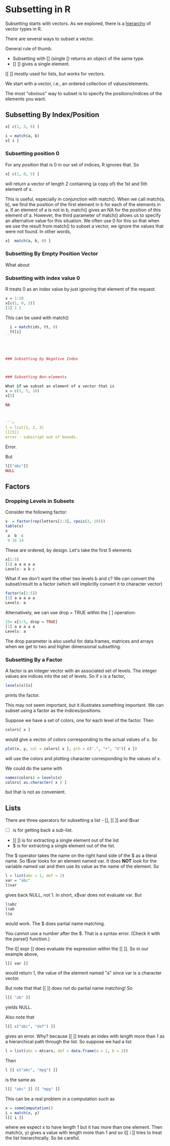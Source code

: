 # Subsetting in R

Subsetting starts with vectors.
As we explored, there is a [hierarchy](VectorHierarchy.html) of  vector types in R.

There are several ways to subset a vector.


General rule of thumb.
+ Subsetting with [] (single [) returns an object of the same type.
+ [[ ]] gives a single element.

[[ ]] mostly used for lists, but works for vectors.


We start with a vector, i.e., an ordered collection of values/elements.

The most "obvious" way to subset is to specify the positions/indices of the elements you want.



## Subsetting By Index/Position
```r
x[ c(1, 3, 6) ]
```

```r
i = match(a, b)
x[ i ] 
```

### Subsetting position 0
For any position that is 0 in our set of indices, R ignores that.
So 
```r
x[ c(1, 0, 5) ]
```
will return a vector of length 2 containing (a copy of) the 1st and 5th element of x.

This is useful, especially in conjunction with match().
When we call match(a, b), we find the position of the first element in b for each of the elements in
a.
If an element of a is not in b, match() gives an NA for the position of this element of a.
However, the third parameter of match() allows us to specify an alternative value for this
situation.
We often use 0 for this so that when we use the result from match() to subset a vector,
we ignore the values that were not found.
In other words,
```r
x[  match(a, b, 0) ]
```


### Subsetting By Empty Position Vector
What about 


### Subsetting with index value 0
R treats 0 as an index value by just ignoring that  element of the request.
```r
x = 1:10
x[c(1, 0, 2)]
[1] 1 2
```
This can be used with match()
```r
  i = match(ids, tt, 0)
  tt[i]
``




### Subsetting by Negative Index



### Subsetting Non-elements

What if we subset an element of a vector that is
x = c(1, 5, 10)
x[5]

NA



```r
l = list(1, 2, 3)
l[[5]]  
error - subscript out of bounds.
```
Error.

But
```r
l[["abc"]]
NULL
```






## Factors 
### Dropping Levels in Subsets

Consider the following factor:
```r
x  = factor(rep(letters[1:3], rpois(3, 10)))
table(x)
x
 a  b  c 
 9 16 14 
```
These are ordered, by design.
Let's take the first 5 elements
```r
x[1:5]
[1] a a a a a
Levels: a b c
```

What if we don't want the other two levels b and c?
We can convert the subset/result to a factor (which will implicitly convert it to character vector)
```r
factor(x[1:5])
[1] a a a a a
Levels: a
```
Alternatively, we can use drop = TRUE within the [ ] operation:
```r
15> x[1:5, drop = TRUE]
[1] a a a a a
Levels: a
```

The drop parameter is also useful for data.frames, matrices and arrays when we get to two and higher
dimensional subsetting.




### Subsetting By a Factor

A factor is an integer vector with an associated set of levels.
The integer values are indices into the set of levels.
So if x is a factor,
```r
levels(x)[x]
```
prints the factor.

This may not seem important, but it illustrates something important.
We can subset using a factor as the indices/positions.

Suppose we have a set of colors, one for each level of the factor.
Then
```r
colors[ x ]
```
would give a vector of colors corresponding to the actual values of x.
So 
```r
plot(x, y, col = colors[ x ], pch = c(".", "+", "O")[ x ])
```
will use the colors and plotting character corresponding to the values of x.


We could do the same with
```r
names(colors) = levels(x)
colors[ as.character( x ) ]
```
but that is not as convenient.




## Lists

There are three operators for subsetting a list - [], [[ ]] and l$var
+ [ ] is for getting back a sub-list.
+ [[ ]] is for extracting a single element out of the list
+ $ is for extracting a single element out of the list.


The $ operator takes the name on the right hand side of the $ as a literal name.
So l$var  looks for an element named  var.  It does **NOT** look for the variable named var and
then use its value as the name of the element.
So
```r
l = list(abc = 1, def = 2)
var = "abc"
l$var
```
gives back NULL, not 1.
In short, x$var  does not evaluate var.
But 
```r
l$abc
l$ab
l$a
```
would work.
The $ does partial name matching.

You cannot use a number after the $. That is a syntax error.
(Check it with the parse() function.)


The l[[ expr ]] does evaluate the expression within the [[ ]].
So in our example above,
```r
l[[ var ]] 
```
would return 1, the value of the element named "a" since var is a character vector.

But note that that [[ ]] does not do partial name matching!
So 
```r
l[[ "ab" ]]
```
yields NULL.


Also note that 
```r
l[[ c("abc", "def") ]]
```
gives an error.
Why?  because [[ ]] treats an index with length more than 1 as a hierarchical path through the list.
So suppose we had a list
```r
l = list(abc = mtcars, def = data.frame(a = 1, b = 2))
```
Then
```r
l [[ c("abc", "mpg") ]]
```
is the same as
```r
l[[ "abc" ]] [[ "mpg" ]]
```
This can be a real problem in a computation such as
```r
x = someComputation()
i = match(x, y)
l[[ i ]]
```
where we expect x to have length 1 but it has more than one element.
Then match(x, y) gives a value with length more than 1 and so l[[ i ]]
tries to treat the list hierarchically.
So be careful.
